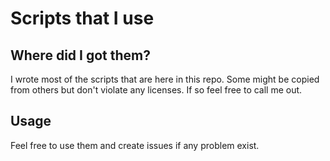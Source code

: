 # Scripts that I use

## Where did I got them?
I wrote most of the scripts that are here in this repo. Some might be copied from others but don't violate any licenses. If so feel free to call me out.

## Usage
Feel free to use them and create issues if any problem exist.
